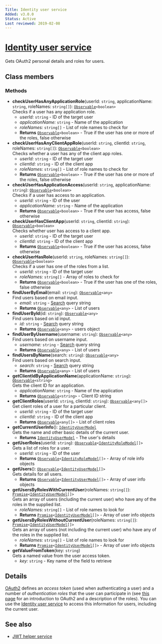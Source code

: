 ```yaml
---
Title: Identity user service
Added: v3.0.0
Status: Active
Last reviewed: 2019-02-08
---
```


# [Identity user service](../../../lib/process-services-cloud/src/lib/services/identity-user.service.ts "Defined in identity-user.service.ts")

Gets OAuth2 personal details and roles for users.

## Class members

### Methods

-   **checkUserHasAnyApplicationRole**(userId: `string`, applicationName: `string`, roleNames: `string[]`): [`Observable`](http://reactivex.io/documentation/observable.html)`<boolean>`<br/>
    Checks if a user has any application role.
    -   _userId:_ `string`  - ID of the target user
    -   _applicationName:_ `string`  - Name of the application
    -   _roleNames:_ `string[]`  - List of role names to check for
    -   **Returns** [`Observable`](http://reactivex.io/documentation/observable.html)`<boolean>` - True if the user has one or more of the roles, false otherwise
-   **checkUserHasAnyClientAppRole**(userId: `string`, clientId: `string`, roleNames: `string[]`): [`Observable`](http://reactivex.io/documentation/observable.html)`<boolean>`<br/>
    Checks whether a user has any of the client app roles.
    -   _userId:_ `string`  - ID of the target user
    -   _clientId:_ `string`  - ID of the client app
    -   _roleNames:_ `string[]`  - List of role names to check for
    -   **Returns** [`Observable`](http://reactivex.io/documentation/observable.html)`<boolean>` - True if the user has one or more of the roles, false otherwise
-   **checkUserHasApplicationAccess**(userId: `string`, applicationName: `string`): [`Observable`](http://reactivex.io/documentation/observable.html)`<boolean>`<br/>
    Checks if a user has access to an application.
    -   _userId:_ `string`  - ID of the user
    -   _applicationName:_ `string`  - Name of the application
    -   **Returns** [`Observable`](http://reactivex.io/documentation/observable.html)`<boolean>` - True if the user has access, false otherwise
-   **checkUserHasClientApp**(userId: `string`, clientId: `string`): [`Observable`](http://reactivex.io/documentation/observable.html)`<boolean>`<br/>
    Checks whether user has access to a client app.
    -   _userId:_ `string`  - ID of the target user
    -   _clientId:_ `string`  - ID of the client app
    -   **Returns** [`Observable`](http://reactivex.io/documentation/observable.html)`<boolean>` - True if the user has access, false otherwise
-   **checkUserHasRole**(userId: `string`, roleNames: `string[]`): [`Observable`](http://reactivex.io/documentation/observable.html)`<boolean>`<br/>
    Checks if a user has one of the roles from a list.
    -   _userId:_ `string`  - ID of the target user
    -   _roleNames:_ `string[]`  - Array of roles to check for
    -   **Returns** [`Observable`](http://reactivex.io/documentation/observable.html)`<boolean>` - True if the user has one of the roles, false otherwise
-   **findUserByEmail**(email: `string`): [`Observable`](http://reactivex.io/documentation/observable.html)`<any>`<br/>
    Find users based on email input.
    -   _email:_ `string`  - [Search](../../lib/node_modules/@alfresco/js-api/src/api-legacy/legacy.ts) query string
    -   **Returns** [`Observable`](http://reactivex.io/documentation/observable.html)`<any>` - List of users
-   **findUserById**(id: `string`): [`Observable`](http://reactivex.io/documentation/observable.html)`<any>`<br/>
    Find users based on id input.
    -   _id:_ `string`  - [Search](../../lib/node_modules/@alfresco/js-api/src/api-legacy/legacy.ts) query string
    -   **Returns** [`Observable`](http://reactivex.io/documentation/observable.html)`<any>` - users object
-   **findUserByUsername**(username: `string`): [`Observable`](http://reactivex.io/documentation/observable.html)`<any>`<br/>
    Find users based on username input.
    -   _username:_ `string`  - [Search](../../lib/node_modules/@alfresco/js-api/src/api-legacy/legacy.ts) query string
    -   **Returns** [`Observable`](http://reactivex.io/documentation/observable.html)`<any>` - List of users
-   **findUsersByName**(search: `string`): [`Observable`](http://reactivex.io/documentation/observable.html)`<any>`<br/>
    Find users based on search input.
    -   _search:_ `string`  - [Search](../../lib/node_modules/@alfresco/js-api/src/api-legacy/legacy.ts) query string
    -   **Returns** [`Observable`](http://reactivex.io/documentation/observable.html)`<any>` - List of users
-   **getClientIdByApplicationName**(applicationName: `string`): [`Observable`](http://reactivex.io/documentation/observable.html)`<string>`<br/>
    Gets the client ID for an application.
    -   _applicationName:_ `string`  - Name of the application
    -   **Returns** [`Observable`](http://reactivex.io/documentation/observable.html)`<string>` - Client ID string
-   **getClientRoles**(userId: `string`, clientId: `string`): [`Observable`](http://reactivex.io/documentation/observable.html)`<any[]>`<br/>
    Get client roles of a user for a particular client.
    -   _userId:_ `string`  - ID of the target user
    -   _clientId:_ `string`  - ID of the client app
    -   **Returns** [`Observable`](http://reactivex.io/documentation/observable.html)`<any[]>` - List of client roles
-   **getCurrentUserInfo**(): [`IdentityUserModel`](../../lib/core/userinfo/models/identity-user.model.ts)<br/>
    Gets the name and other basic details of the current user.
    -   **Returns** [`IdentityUserModel`](../../lib/core/userinfo/models/identity-user.model.ts) - The user's details
-   **getUserRoles**(userId: `string`): [`Observable`](http://reactivex.io/documentation/observable.html)`<`[`IdentityRoleModel`](../../lib/core/userinfo/models/identity-role.model.ts)`[]>`<br/>
    Gets a list of roles for a user.
    -   _userId:_ `string`  - ID of the user
    -   **Returns** [`Observable`](http://reactivex.io/documentation/observable.html)`<`[`IdentityRoleModel`](../../lib/lib/core/userinfo/models/identity-role.model.ts)`[]>` - Array of role info objects
-   **getUsers**(): [`Observable`](http://reactivex.io/documentation/observable.html)`<`[`IdentityUserModel`](../../lib/lib/core/userinfo/models/identity-user.model.ts)`[]>`<br/>
    Gets details for all users.
    -   **Returns** [`Observable`](http://reactivex.io/documentation/observable.html)`<`[`IdentityUserModel`](../../lib/core/userinfo/models/identity-user.model.ts)`[]>` - Array of user info objects
-   **getUsersByRolesWithCurrentUser**(roleNames: `string[]`): [`Promise`](https://developer.mozilla.org/en-US/docs/Web/JavaScript/Guide/Using_promises)`<`[`IdentityUserModel`](../../lib/core/userinfo/models/identity-user.model.ts)`[]>`<br/>
    Gets an array of users (including the current user) who have any of the roles in the supplied list.
    -   _roleNames:_ `string[]`  - List of role names to look for
    -   **Returns** [`Promise`](https://developer.mozilla.org/en-US/docs/Web/JavaScript/Guide/Using_promises)`<`[`IdentityUserModel`](../../lib/core/userinfo/models/identity-user.model.ts)`[]>` - Array of user info objects
-   **getUsersByRolesWithoutCurrentUser**(roleNames: `string[]`): [`Promise`](https://developer.mozilla.org/en-US/docs/Web/JavaScript/Guide/Using_promises)`<`[`IdentityUserModel`](../../lib/core/userinfo/models/identity-user.model.ts)`[]>`<br/>
    Gets an array of users (not including the current user) who have any of the roles in the supplied list.
    -   _roleNames:_ `string[]`  - List of role names to look for
    -   **Returns** [`Promise`](https://developer.mozilla.org/en-US/docs/Web/JavaScript/Guide/Using_promises)`<`[`IdentityUserModel`](../../lib/core/userinfo/models/identity-user.model.ts)`[]>` - Array of user info objects
-   **getValueFromToken**(key: `string`)<br/>
    Gets a named value from the user access token.
    -   _key:_ `string`  - Key name of the field to retrieve

## Details

[OAuth2](https://oauth.net/2/) defines an _access token_ (used when
authenticating a user) and a number of _authentication roles_ that the user
can participate in (see
[this page](https://www.digitalocean.com/community/tutorials/an-introduction-to-oauth-2)
for an introduction to OAuth2 and a description of the roles). You can use the
[Identity user service](identity-user.service.md) to access this information for users, including the current user.

## See also

-   [JWT helper service](../core/jwt-helper.service.md)
